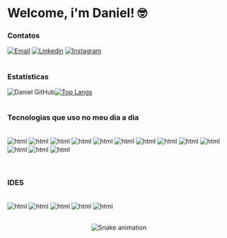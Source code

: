 # Welcome, i'm Daniel! 🤓

### **Contatos**



[![Email](https://img.shields.io/badge/Microsoft_Outlook-0078D4?style=for-the-badge&logo=microsoft-outlook&logoColor=white)](mailto:daniel.siqueira@sptech.school)
[![Linkedin](https://img.shields.io/badge/LinkedIn-0077B5?style=for-the-badge&logo=linkedin&logoColor=white)](https://www.linkedin.com/in/daniel-freitas-150072210)
[![Instagram](https://img.shields.io/badge/Instagram-E4405F?style=for-the-badge&logo=instagram&logoColor=white)](https://www.instagram.com/danielfreitas.zip/)

#
### **Estatísticas**

![Daniel GitHub](https://github-readme-stats.vercel.app/api?username=Daniel-Freitas0&show_icons=true&hide_border=true&count_private=true&hide=prs,issues&theme=transparent&locale=pt-BR)[![Top Langs](https://github-readme-stats.vercel.app/api/top-langs/?username=Daniel-Freitas0&layout=compact&theme=transparent&locale=pt-BR&hide_border=true)](https://github.com/anuraghazra/github-readme-stats)



#
### **Tecnologias que uso no meu dia a dia**
<div style="display: inline_block"></br>
<img align="center" alt="html" src="https://img.shields.io/badge/JavaScript-F7DF1E?style=for-the-badge&logo=javascript&logoColor=black">
<img align="center" alt="html" src="https://img.shields.io/badge/Node.js-43853D?style=for-the-badge&logo=node.js&logoColor=white">
<img align="center" alt="html" src="https://img.shields.io/badge/HTML5-E34F26?style=for-the-badge&logo=html5&logoColor=white">
<img align="center" alt="html" src="https://img.shields.io/badge/CSS3-1572B6?style=for-the-badge&logo=css3&logoColor=white">
<img align="center" alt="html" src="https://img.shields.io/badge/Python-14354C?style=for-the-badge&logo=python&logoColor=white">
<img align="center" alt="html" src="https://img.shields.io/badge/Java-ED8B00?style=for-the-badge&logo=java&logoColor=white">
<img align="center" alt="html" src="https://img.shields.io/badge/R-276DC3?style=for-the-badge&logo=r&logoColor=white">
<img align="center" alt="html" src="https://img.shields.io/badge/Bootstrap-563D7C?style=for-the-badge&logo=bootstrap&logoColor=white">
<img align="center" alt="html" src="https://img.shields.io/badge/MySQL-00000F?style=for-the-badge&logo=mysql&logoColor=white">
<img align="center" alt="html" src="https://img.shields.io/badge/Amazon_AWS-232F3E?style=for-the-badge&logo=amazon-aws&logoColor=white">
<img align="center" alt="html" src="https://img.shields.io/badge/Zorin%20OS-0CC1F3?style=for-the-badge&logo=zorin&logoColor=white">
<img align="center" alt="html" src="https://img.shields.io/badge/Microsoft_Azure-0089D6?style=for-the-badge&logo=microsoft-azure&logoColor=white">
<img align="center" alt="html" src="https://img.shields.io/badge/GIT-E44C30?style=for-the-badge&logo=git&logoColor=white">


</div>
</br>

#
### **IDES**

<div style="display: inline_block"></br>

<img align="center" alt="html" src="https://img.shields.io/badge/Colab-F9AB00?style=for-the-badge&logo=googlecolab&color=525252">
<img align="center" alt="html" src="https://img.shields.io/badge/RStudio-75AADB?style=for-the-badge&logo=RStudio&logoColor=white">
<img align="center" alt="html" src="https://img.shields.io/badge/Visual_Studio_Code-0078D4?style=for-the-badge&logo=visual%20studio%20code&logoColor=white">
<img align="center" alt="html" src="https://img.shields.io/badge/Arduino_IDE-00979D?style=for-the-badge&logo=arduino&logoColor=white">
<img align="center" alt="html" src="https://img.shields.io/badge/apache%20netbeans-1B6AC6?style=for-the-badge&logo=apache%20netbeans%20IDE&logoColor=white">

</div>
</br>

<div align="center">

  ![Snake animation](https://github.com/danielbped/danielbped/blob/output/github-contribution-grid-snake.svg)
  
</div>

